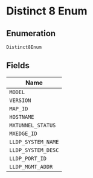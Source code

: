 
# Distinct 8 Enum

## Enumeration

`Distinct8Enum`

## Fields

| Name |
|  --- |
| `MODEL` |
| `VERSION` |
| `MAP_ID` |
| `HOSTNAME` |
| `MXTUNNEL_STATUS` |
| `MXEDGE_ID` |
| `LLDP_SYSTEM_NAME` |
| `LLDP_SYSTEM_DESC` |
| `LLDP_PORT_ID` |
| `LLDP_MGMT_ADDR` |

